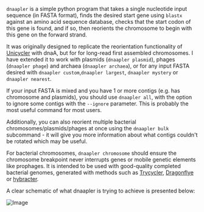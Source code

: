 `dnaapler` is a simple python program that takes a single nucleotide input sequence (in FASTA format), finds the desired start gene using `blastx` against an amino acid sequence database, checks that the start codon of this gene is found, and if so, then reorients the chromosome to begin with this gene on the forward strand. 

It was originally designed to replicate the reorientation functionality of [Unicycler](https://github.com/rrwick/Unicycler/blob/main/unicycler/gene_data/repA.fasta) with dnaA, but for for long-read first assembled chromosomes. I have extended it to work with plasmids (`dnaapler plasmid`), phages (`dnaapler phage`) and archaea (`dnaapler archaea`), or for any input FASTA desired with `dnaapler custom`,`dnaapler largest`, `dnaapler mystery` or `dnaapler nearest`.

If your input FASTA is mixed and you have 1 or more contigs (e.g. has chromosome and plasmids), you should use `dnaapler all`, with the option to ignore some contigs with the `--ignore` parameter. This is probably the most useful command for most users.

Additionally, you can also reorient multiple bacterial chromosomes/plasmids/phages at once using the `dnaapler bulk` subcommand - it will give you more information about what contigs couldn't be rotated which may be useful.

For bacterial chromosomes, `dnaapler chromosome` should ensure the chromosome breakpoint never interrupts genes or mobile genetic elements like prophages. It is intended to be used with good-quality completed bacterial genomes, generated with methods such as [Trycycler](https://github.com/rrwick/Trycycler/wiki), [Dragonflye](https://github.com/rpetit3/dragonflye) or  [hybracter](https://github.com/gbouras13/hybracter).

A clear schematic of what dnaapler is trying to achieve is presented below:

![Image](Dnaapler_figure.png)